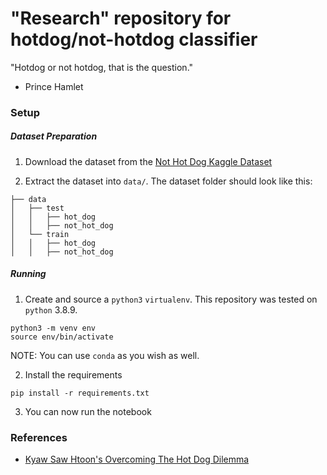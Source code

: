 # "Research" repository for hotdog/not-hotdog classifier

"Hotdog or not hotdog, that is the question."
- Prince Hamlet

### Setup

##### Dataset Preparation

1. Download the dataset from the [Not Hot Dog Kaggle Dataset](https://www.kaggle.com/dansbecker/hot-dog-not-hot-dog)

2. Extract the dataset into `data/`. The dataset folder should look like this:

```
├── data
│   ├── test
│   │   ├── hot_dog
│   │   ├── not_hot_dog
│   └── train
│   │   ├── hot_dog
│   │   ├── not_hot_dog
```

##### Running

1. Create and source a `python3` `virtualenv`. This repository was tested on `python` 3.8.9.

```
python3 -m venv env
source env/bin/activate
```

NOTE: You can use `conda` as you wish as well.

2. Install the requirements

```
pip install -r requirements.txt
```

3. You can now run the notebook

### References

- [Kyaw Saw Htoon's Overcoming The Hot Dog Dilemma](https://medium.com/@kyawsawhtoon/overcoming-the-hot-dog-dilemma-40b515fcf155)
